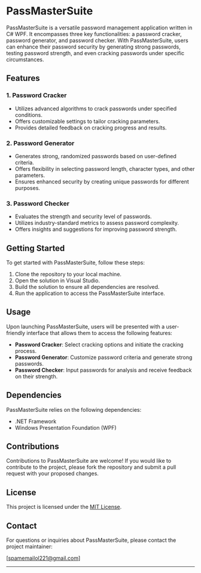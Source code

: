 # PassMasterSuite

PassMasterSuite is a versatile password management application written in C# WPF. It encompasses three key functionalities: a password cracker, password generator, and password checker. With PassMasterSuite, users can enhance their password security by generating strong passwords, testing password strength, and even cracking passwords under specific circumstances.

## Features

### 1. Password Cracker
- Utilizes advanced algorithms to crack passwords under specified conditions.
- Offers customizable settings to tailor cracking parameters.
- Provides detailed feedback on cracking progress and results.

### 2. Password Generator
- Generates strong, randomized passwords based on user-defined criteria.
- Offers flexibility in selecting password length, character types, and other parameters.
- Ensures enhanced security by creating unique passwords for different purposes.

### 3. Password Checker
- Evaluates the strength and security level of passwords.
- Utilizes industry-standard metrics to assess password complexity.
- Offers insights and suggestions for improving password strength.

## Getting Started

To get started with PassMasterSuite, follow these steps:

1. Clone the repository to your local machine.
2. Open the solution in Visual Studio.
3. Build the solution to ensure all dependencies are resolved.
4. Run the application to access the PassMasterSuite interface.

## Usage

Upon launching PassMasterSuite, users will be presented with a user-friendly interface that allows them to access the following features:

- **Password Cracker**: Select cracking options and initiate the cracking process.
- **Password Generator**: Customize password criteria and generate strong passwords.
- **Password Checker**: Input passwords for analysis and receive feedback on their strength.

## Dependencies

PassMasterSuite relies on the following dependencies:

- .NET Framework
- Windows Presentation Foundation (WPF)

## Contributions

Contributions to PassMasterSuite are welcome! If you would like to contribute to the project, please fork the repository and submit a pull request with your proposed changes.

## License

This project is licensed under the [MIT License](LICENSE).

## Contact

For questions or inquiries about PassMasterSuite, please contact the project maintainer:

[spamemailol221@gmail.com]

---
